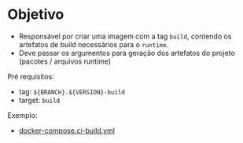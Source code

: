 # Objetivo

* Responsável por criar uma imagem com a tag `build`, contendo os artefatos de build necessários para o `runtime`.
* Deve passar os argumentos para geração dos artefatos do projeto (pacotes / arquivos runtime)

Pré requisitos:
- tag: `${BRANCH}.${VERSION}-build`
- target: `build`

Exemplo:
- [docker-compose.ci-build.yml](../docker-compose.ci-build.yml)
